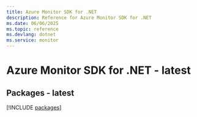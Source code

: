 ```yaml
---
title: Azure Monitor SDK for .NET
description: Reference for Azure Monitor SDK for .NET
ms.date: 06/06/2025
ms.topic: reference
ms.devlang: dotnet
ms.service: monitor
---
```

# Azure Monitor SDK for .NET - latest
## Packages - latest
[!INCLUDE [packages](monitor-index.md)]
